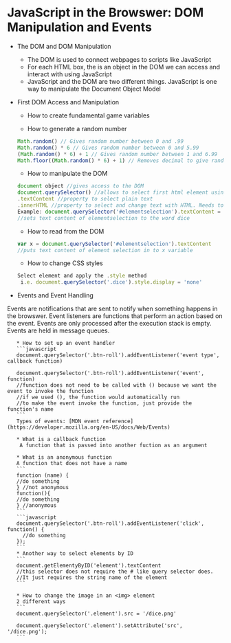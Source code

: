 # JavaScript in the Browswer: DOM Manipulation and Events

* The DOM and DOM Manipulation
  * The DOM is used to connect webpages to scripts like JavaScript
  * For each HTML box, the is an object in the DOM we can access and interact with using JavaScript
  * JavaScript and the DOM are two different things. JavaScript is one way to manipulate the Document Object Model
  
* First DOM Access and Manipulation
  * How to create fundamental game variables
    
  * How to generate a random number
  ```javascript
  Math.random() // Gives random number between 0 and .99
  Math.random() * 6 // Gives random number between 0 and 5.99
  (Math.random() * 6) + 1 // Gives random number between 1 and 6.99
  Math.floor((Math.random() * 6) + 1) // Removes decimal to give random number between 1 and 6
  ```
  * How to manipulate the DOM
  ```javascript
  document object //gives access to the DOM
  document.querySelector() //allows to select first html element using css selectors
  .textContent //property to select plain text
  .innerHTML //property to select and change text with HTML. Needs to be in a string i.e. '<em>23</em>'
  Example: document.querySelector('#elementselection').textContent = 'dice' 
  //sets text content of elementselection to the word dice
  ```
  * How to read from the DOM
  ```javascript
  var x = document.querySelector('#elementselection').textContent 
  //puts text content of element selection in to x variable
  ```
  * How to change CSS styles
  ```javascript
  Select element and apply the .style method
   i.e. document.querySelector('.dice').style.display = 'none'
  ```
* Events and Event Handling
  
Events are notifications that are sent to notify when something happens in the browswer. Event listeners are functions that perform an action based on the event. Events are only processed after the execution stack is empty. Events are held in message queues.
  
       * How to set up an event handler
       ```javascript
       document.querySelector('.btn-roll').addEventListener('event type', callback function)

       document.querySelector('.btn-roll').addEventListener('event', function) 
       //function does not need to be called with () because we want the event to invoke the function
       //if we used (), the function would automatically run
       //to make the event invoke the function, just provide the function's name
       ```
       Types of events: [MDN event reference](https://developer.mozilla.org/en-US/docs/Web/Events)

       * What is a callback function
        A function that is passed into another fuction as an argument

       * What is an anonymous function
       A function that does not have a name
       ```
       function (name) {
       //do something
       } //not anonymous
       function(){
       //do something
       } //anonymous
       ```
       ```javascript
       document.querySelector('.btn-roll').addEventListener('click', function() {
         //do something
       });
       ```
       * Another way to select elements by ID
       ```
       document.getElementyByID('element').textContent
       //this selector does not require the # like query selector does. 
       //It just requires the string name of the element
       ```

       * How to change the image in an <img> element 
       2 different ways 
       ```
       document.querySelector('.element').src = '/dice.png'

       document.querySelector('.element').setAttribute('src', '/dice.png');
       ```
  
